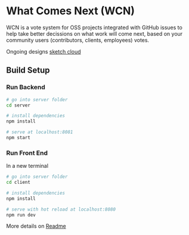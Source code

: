 # What Comes Next (WCN)

WCN is a vote system for OSS projects integrated with GitHub issues to help take better decissions on what work will come next, based on your community users (contributors, clients, employees) votes. 

Ongoing designs [sketch cloud](https://sketch.cloud/s/ezjaz)



## Build Setup

### Run Backend 


``` bash
# go into server folder
cd server

# install dependencies
npm install

# serve at localhost:8081
npm start

```

### Run Front End

In a new terminal

``` bash
# go into server folder
cd client

# install dependencies
npm install

# serve with hot reload at localhost:8080
npm run dev

```

More details on [Readme](https://github.com/whatcomesnext/web/tree/master/client)
